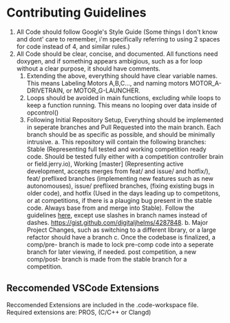 # Contributing Guidelines

1. All Code should follow Google's Style Guide (Some things I don't know and dont' care to remember, i'm specifically referring to using 2 spaces for code instead of 4, and similar rules.)
2. All Code should be clear, concise, and documented. All functions need doxygen, and if something appears ambigious, such as a for loop without a clear purpose, it should have comments.
   1. Extending the above, everything should have clear variable names. This means Labeling Motors A,B,C..., and naming motors MOTOR_A-DRIVETRAIN, or MOTOR_G-LAUNCHER.
   2. Loops should be avoided in main functions, excluding while loops to keep a function running. This means no looping over data inside of opcontrol()
   3. Following Initial Repository Setup, Everything  should be implemented in seperate branches and Pull Requested into the main branch. Each branch should be as specific as possible, and should be minimally intrusive.
      a. This repository will contain the following branches: Stable (Representing full tested and working competition ready code. Should be tested fully either with a competition controller brain or field.jerry.io), Working [master] (Representing active development, accepts merges from feat/ and issue/ and hotfix/), feat/ preflixed branches (implementing new features such as new autonomouses), issue/ preflixed branches, (fixing existing bugs in older code), and hotfix (Used in the days leading up to competitons, or at competitions, if there is a plauging bug present in the stable code. Always base from and merge into Stable). Follow the guidelines [here](https://gist.github.com/digitaljhelms/4287848), except use slashes in branch names instead of dashes. https://gist.github.com/digitaljhelms/4287848.
      b. Major Project Changes, such as switching to a different library, or a large refactor should have a branch
      c. Once the codebase is finalized, a comp/pre-<compname> branch is made to lock pre-comp code into a seperate branch for later viewing, if needed. post competition, a new comp/post-<compname> branch is made from the stable branch for a competition.
## Reccomended VSCode Extensions
Reccomended Extensions are included in the .code-workspace file.
Required extensions are: PROS, (C/C++ or Clangd)
